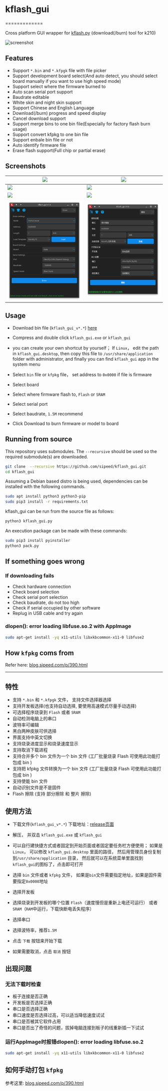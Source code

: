 # kflash_gui
=============

Cross platform GUI wrapper for [kflash.py](https://github.com/sipeed/kflash.py.git) (download(/burn) tool for k210)

![screenshot](kflash_gui_data/assets/screenshot_kflash_gui_v1.5.png)

## Features

* Support `*.bin` and `*.kfpgk` file with file picker
* Support development board select(And auto detect, you should select board manually if you want to use high speed mode)
* Support select where the firmware burned to
* Auto scan serial port support
* Baudrate editable
* White skin and night skin support
* Support Chinese and English Language 
* Download(/burn) progress and speed display
* Cancel download support
* Support merge bins to one bin file(Especially for factory flash burn usage)
* Support convert kfpkg to one bin file
* Support enbale bin file or not
* Auto identify firmware file
* Erase flash support(Full chip or partial erase)

## Screenshots

| ![](kflash_gui_data/assets/screenshot_1.png) | ![](kflash_gui_data/assets/screenshot_2.png) |
| -| -|
| ![](kflash_gui_data/assets/screenshot_download.png) | ![](kflash_gui_data/assets/screenshot_download_en.png) |
| ![](kflash_gui_data/assets/screenshot_en.png) | ![](kflash_gui_data/assets/screenshot_file.png) |
| ![](kflash_gui_data/assets/erase.png) | ![](kflash_gui_data/assets/erase_zh.png)

## Usage

* Download bin file (`kflash_gui_v*.*`)  [here](https://github.com/sipeed/kflash_gui/releases)

* Compress and double click `kflash_gui.exe` or `kflash_gui`

* you can create your own shortcut by yourself； If `Linux`， edit the path in `kflash_gui.desktop`, then copy this file to `/usr/share/application` folder with administrator, and finally you can find `kflash_gui` app in the system menu

* Select `bin` file or `kfpkg` file， set address to `0x0000` if file is firmware
* Select board
* Select where firmware flash to, `Flash` or `SRAM`
* Select serial port
* Select baudrate, `1.5M` recommend
* Click Download to burn firmware or model to board

## Running from source

This repository uses submodules. The ``--recursive`` should be used so the required submodule(s) are downloaded.

```bash
git clone  --recursive https://github.com/sipeed/kflash_gui.git
cd kflash_gui
```

Assuming a Debian based distro is being used, dependencies can be installed with the following commands.

```bash
sudo apt install python3 python3-pip
sudo pip3 install -r requirements.txt
```

kflash_gui can be run from the source file as follows:

```bash
python3 kflash_gui.py
```

An execution package can be made with these commands:

```bash
sudo pip3 install pyinstaller
python3 pack.py
```

## If something goes wrong

### If downloading fails

* Check hardware connection
* Check board selection
* Check serial port selection
* Check baudrate, do not too high
* Check if serial occupied by other software
* Replug in USB cable and try again

### dlopen(): error loading libfuse.so.2 with AppImage

```bash
sudo apt-get install -yq x11-utils libxkbcommon-x11-0 libfuse2
```

## How `kfpkg` coms from

Refer here: [blog.sipeed.com/p/390.html](http://blog.sipeed.com/p/390.html)

---------------------------

## 特性

* 支持 `*.bin` 和 `*.kfpgk` 文件， 支持文件选择器选择
* 支持开发板选择(也支持自动选择, 要使用高速模式尽量手动选择)
* 可选择程序烧录到 `Flash` 或者 `SRAM`
* 自动检测电脑上的串口
* 波特率可编辑
* 黑白两种皮肤可供选择
* 界面支持中英文切换
* 支持烧录进度显示和烧录速度显示
* 支持取消下载进程
* 支持合并多个 bin 文件为一个 bin 文件 (工厂批量烧录 Flash 可使用此功能打包成 bin )
* 支持把 kfpkg 文件转换为一个 bin 文件 (工厂批量烧录 Flash 可使用此功能打包成 bin )
* 支持使能 bin 文件
* 自动识别文件是不是固件
* Flash 擦除 (支持 部分擦除 和 整片 擦除)

## 使用方法

* 下载文件(`kflash_gui_v*.*`)  下载地址：[release页面](https://github.com/sipeed/kflash_gui/releases)

* 解压， 并双击 `kflash_gui.exe` 或 `kflash_gui`
* 可以自行建快捷方式或者固定到开始页面或者固定要任务栏方便使用； 如果是 `Linux`， 可以修改 `kflash_gui.desktop` 里面的路径， 然后用管理员身份复制到`/usr/share/application` 目录， 然后就可以在系统菜单里面找到`kflash_gui`的图标了，点击即可打开

* 选择 `bin` 文件或者 `kfpkg` 文件， 如果是`bin`文件需要指定地址，如果是固件需要指定`0x0000`地址
* 选择开发板
* 选择烧录到开发板的哪个位置 `Flash`（速度慢但是重新上电还可运行） 或者 `SRAM`（`RAM`中运行，下载快断电丢失程序）
* 选择串口
* 选择波特率，推荐`1.5M`
* 点击 `下载` 按钮来开始下载
* 如果需要取消，点击 `取消` 按钮

## 出现问题

### 无法下载时检查

* 板子连接是否正确
* 开发板是否选择正确
* 串口是否选择正确
* 串口速度是否选择过高，可以适当降低速度试试
* 串口是否被其它软件占用
* 串口是否出了奇怪的问题，拔掉电脑连接到板子的线重新插一下试试

### 运行AppImage时报错dlopen(): error loading libfuse.so.2

```bash
sudo apt-get install -yq x11-utils libxkbcommon-x11-0 libfuse2
```

## 如何手动打包 `kfpkg`

参考这里: [blog.sipeed.com/p/390.html](http://blog.sipeed.com/p/390.html)








